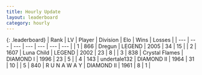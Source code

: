 ```yaml
---
title: Hourly Update
layout: leaderboard
category: hourly
---
```


{: .leaderboard}
| Rank | LV | Player | Division | Elo | Wins | Losses |
| --- | --- | --- | --- | --- | --- | --- |
| <span data-change="0">1</span> | 866 | <span title="ID: 337810">Dregun</span> | LEGEND | <span data-change="0">2005</span> | <span data-change="0">34</span> | <span data-change="0">15</span> |
| <span data-change="0">2</span> | 1607 | <span title="ID: 164871">Luna Child</span> | LEGEND | <span data-change="0">2002</span> | <span data-change="0">23</span> | <span data-change="0">8</span> |
| <span data-change="0">3</span> | 838 | <span title="ID: 163201">Crystal Flames</span> | DIAMOND I | <span data-change="13">1996</span> | <span data-change="2">23</span> | <span data-change="0">5</span> |
| <span data-change="4">4</span> | 143 | <span title="ID: 537158">undertale132</span> | DIAMOND II | <span data-change="24">1964</span> | <span data-change="5">31</span> | <span data-change="1">10</span> |
| <span data-change="-1">5</span> | 840 | <span title="ID: 66144">R U N A W A Y</span> | DIAMOND II | <span data-change="0">1961</span> | <span data-change="0">8</span> | <span data-change="0">1</span> |